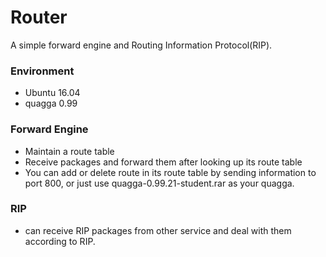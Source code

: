 # Router

A simple forward engine and Routing Information Protocol(RIP).

### Environment

* Ubuntu 16.04
* quagga 0.99

### Forward Engine

* Maintain a route table
* Receive packages and forward them after looking up its route table
* You can add or delete route in its route table by sending information to port 800, or just use quagga-0.99.21-student.rar as your quagga.

### RIP

* can receive RIP packages from other service and deal with them according to RIP.